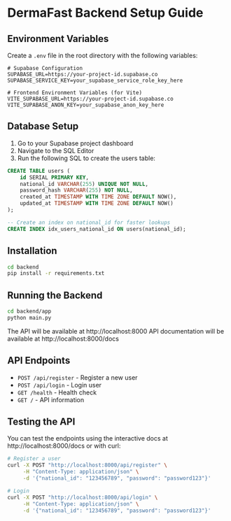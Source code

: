 # DermaFast Backend Setup Guide

## Environment Variables

Create a `.env` file in the root directory with the following variables:

```env
# Supabase Configuration
SUPABASE_URL=https://your-project-id.supabase.co
SUPABASE_SERVICE_KEY=your_supabase_service_role_key_here

# Frontend Environment Variables (for Vite)
VITE_SUPABASE_URL=https://your-project-id.supabase.co
VITE_SUPABASE_ANON_KEY=your_supabase_anon_key_here
```

## Database Setup

1. Go to your Supabase project dashboard
2. Navigate to the SQL Editor
3. Run the following SQL to create the users table:

```sql
CREATE TABLE users (
    id SERIAL PRIMARY KEY,
    national_id VARCHAR(255) UNIQUE NOT NULL,
    password_hash VARCHAR(255) NOT NULL,
    created_at TIMESTAMP WITH TIME ZONE DEFAULT NOW(),
    updated_at TIMESTAMP WITH TIME ZONE DEFAULT NOW()
);

-- Create an index on national_id for faster lookups
CREATE INDEX idx_users_national_id ON users(national_id);


```

## Installation

```bash
cd backend
pip install -r requirements.txt
```

## Running the Backend

```bash
cd backend/app
python main.py
```

The API will be available at http://localhost:8000
API documentation will be available at http://localhost:8000/docs

## API Endpoints

- `POST /api/register` - Register a new user
- `POST /api/login` - Login user
- `GET /health` - Health check
- `GET /` - API information

## Testing the API

You can test the endpoints using the interactive docs at http://localhost:8000/docs or with curl:

```bash
# Register a user
curl -X POST "http://localhost:8000/api/register" \
     -H "Content-Type: application/json" \
     -d '{"national_id": "123456789", "password": "password123"}'

# Login
curl -X POST "http://localhost:8000/api/login" \
     -H "Content-Type: application/json" \
     -d '{"national_id": "123456789", "password": "password123"}'
```
